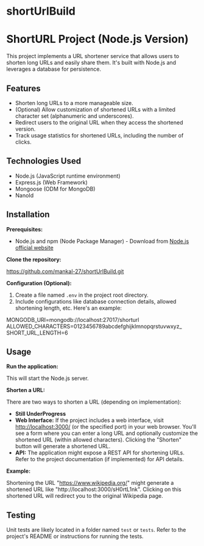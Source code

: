 # shortUrlBuild

# ShortURL Project (Node.js Version)

This project implements a URL shortener service that allows users to shorten long URLs and easily share them. It's built with Node.js and leverages a database for persistence.

## Features

- Shorten long URLs to a more manageable size.
- (Optional) Allow customization of shortened URLs with a limited character set (alphanumeric and underscores).
- Redirect users to the original URL when they access the shortened version.
- Track usage statistics for shortened URLs, including the number of clicks.

## Technologies Used

- Node.js (JavaScript runtime environment)
- Express.js (Web Framework)
- Mongoose (ODM for MongoDB)
- NanoId

## Installation

**Prerequisites:**

- Node.js and npm (Node Package Manager) - Download from [Node.js official website](https://nodejs.org/)

**Clone the repository:**

https://github.com/mankal-27/shortUrlBuild.git

**Configuration (Optional):**

1. Create a file named `.env` in the project root directory.
2. Include configurations like database connection details, allowed shortening length, etc. Here's an example:

MONGODB_URI=mongodb://localhost:27017/shorturl
ALLOWED_CHARACTERS=0123456789abcdefghijklmnopqrstuvwxyz_
SHORT_URL_LENGTH=6

## Usage

**Run the application:**

This will start the Node.js server.

**Shorten a URL:**

There are two ways to shorten a URL (depending on implementation):
- **Still UnderProgress**
- **Web Interface:** If the project includes a web interface, visit [http://localhost:3000/](http://localhost:3000/) (or the specified port) in your web browser. You'll see a form where you can enter a long URL and optionally customize the shortened URL (within allowed characters). Clicking the "Shorten" button will generate a shortened URL.
- **API:** The application might expose a REST API for shortening URLs. Refer to the project documentation (if implemented) for API details.

**Example:**

Shortening the URL "https://www.wikipedia.org/" might generate a shortened URL like "http://localhost:3000/sH0rtL1nk". Clicking on this shortened URL will redirect you to the original Wikipedia page.

## Testing

Unit tests are likely located in a folder named `test` or `tests`. Refer to the project's README or instructions for running the tests.

